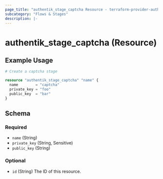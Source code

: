 ```yaml
---
page_title: "authentik_stage_captcha Resource - terraform-provider-authentik"
subcategory: "Flows & Stages"
description: |-
---
```


# authentik_stage_captcha (Resource)

## Example Usage

```terraform
# Create a captcha stage

resource "authentik_stage_captcha" "name" {
  name        = "captcha"
  private_key = "foo"
  public_key  = "bar"
}
```

<!-- schema generated by tfplugindocs -->
## Schema

### Required

- `name` (String)
- `private_key` (String, Sensitive)
- `public_key` (String)

### Optional

- `id` (String) The ID of this resource.
